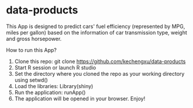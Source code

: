 data-products
=============

This App is designed to predict cars' fuel efficiency (represented by MPG, miles per gallon) based on the information of car transmission type, weight and gross horsepower.

How to run this App?

1. Clone this repo: git clone https://github.com/kechengxu/data-products
2. Start R session or launch R studio
3. Set the directory where you cloned the repo as your working directory using setwd()
4. Load the libraries: Library(shiny)
5. Run the application: runApp()
6. The application will be opened in your browser. Enjoy!
